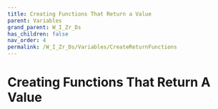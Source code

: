 ```yaml
---
title: Creating Functions That Return a Value
parent: Variables
grand_parent: W_I_Zr_Ds
has_children: false
nav_order: 4
permalink: /W_I_Zr_Ds/Variables/CreateReturnFunctions
---
```

# Creating Functions That Return A Value